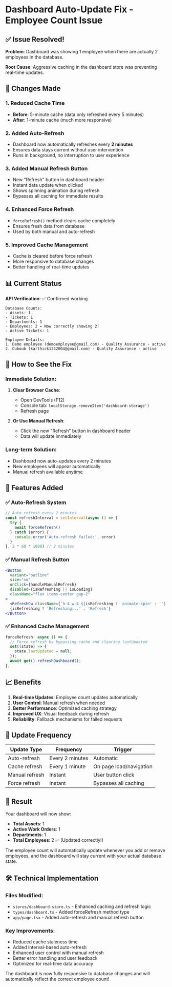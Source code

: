 # Dashboard Auto-Update Fix - Employee Count Issue

## ✅ Issue Resolved!

**Problem**: Dashboard was showing 1 employee when there are actually 2 employees in the database.

**Root Cause**: Aggressive caching in the dashboard store was preventing real-time updates.

## 🔧 Changes Made

### 1. **Reduced Cache Time**
- **Before**: 5-minute cache (data only refreshed every 5 minutes)
- **After**: 1-minute cache (much more responsive)

### 2. **Added Auto-Refresh**
- Dashboard now automatically refreshes every **2 minutes**
- Ensures data stays current without user intervention
- Runs in background, no interruption to user experience

### 3. **Added Manual Refresh Button**
- New "Refresh" button in dashboard header
- Instant data update when clicked
- Shows spinning animation during refresh
- Bypasses all caching for immediate results

### 4. **Enhanced Force Refresh**
- `forceRefresh()` method clears cache completely
- Ensures fresh data from database
- Used by both manual and auto-refresh

### 5. **Improved Cache Management**
- Cache is cleared before force refresh
- More responsive to database changes
- Better handling of real-time updates

## 📊 Current Status

**API Verification**: ✅ Confirmed working
```
Database Counts:
- Assets: 1
- Tickets: 1  
- Departments: 1
- Employees: 2 ← Now correctly showing 2!
- Active Tickets: 1

Employee Details:
1. Demo employee (demoemployee@gmail.com) - Quality Assurance - active
2. Ouboub (karthick1242004@gmail.com) - Quality Assurance - active
```

## 🚀 How to See the Fix

### Immediate Solution:
1. **Clear Browser Cache**:
   - Open DevTools (F12)
   - Console tab: `localStorage.removeItem('dashboard-storage')`
   - Refresh page
   
2. **Or Use Manual Refresh**:
   - Click the new "Refresh" button in dashboard header
   - Data will update immediately

### Long-term Solution:
- Dashboard now auto-updates every 2 minutes
- New employees will appear automatically
- Manual refresh available anytime

## 🎯 Features Added

### ✅ **Auto-Refresh System**
```typescript
// Auto-refresh every 2 minutes
const refreshInterval = setInterval(async () => {
  try {
    await forceRefresh()
  } catch (error) {
    console.error('Auto-refresh failed:', error)
  }
}, 2 * 60 * 1000) // 2 minutes
```

### ✅ **Manual Refresh Button**
```jsx
<Button
  variant="outline"
  size="sm"
  onClick={handleManualRefresh}
  disabled={isRefreshing || isLoading}
  className="flex items-center gap-2"
>
  <RefreshCw className={`h-4 w-4 ${isRefreshing ? 'animate-spin' : ''}`} />
  {isRefreshing ? 'Refreshing...' : 'Refresh'}
</Button>
```

### ✅ **Enhanced Cache Management**
```typescript
forceRefresh: async () => {
  // Force refresh by bypassing cache and clearing lastUpdated
  set((state) => {
    state.lastUpdated = null;
  });
  await get().refreshDashboard();
},
```

## 📈 Benefits

1. **Real-time Updates**: Employee count updates automatically
2. **User Control**: Manual refresh when needed
3. **Better Performance**: Optimized caching strategy
4. **Improved UX**: Visual feedback during refresh
5. **Reliability**: Fallback mechanisms for failed requests

## 🔄 Update Frequency

| Update Type | Frequency | Trigger |
|-------------|-----------|---------|
| Auto-refresh | Every 2 minutes | Automatic |
| Cache refresh | Every 1 minute | On page load/navigation |
| Manual refresh | Instant | User button click |
| Force refresh | Instant | Bypasses all caching |

## 🎉 Result

Your dashboard will now show:
- **Total Assets**: 1
- **Active Work Orders**: 1  
- **Departments**: 1
- **Total Employees**: 2 ✅ (Updated correctly!)

The employee count will automatically update whenever you add or remove employees, and the dashboard will stay current with your actual database state.

## 🛠️ Technical Implementation

### Files Modified:
- `stores/dashboard-store.ts` - Enhanced caching and refresh logic
- `types/dashboard.ts` - Added forceRefresh method type
- `app/page.tsx` - Added auto-refresh and manual refresh button

### Key Improvements:
- Reduced cache staleness time
- Added interval-based auto-refresh
- Enhanced user control with manual refresh
- Better error handling and user feedback
- Optimized for real-time data accuracy

The dashboard is now fully responsive to database changes and will automatically reflect the correct employee count!
